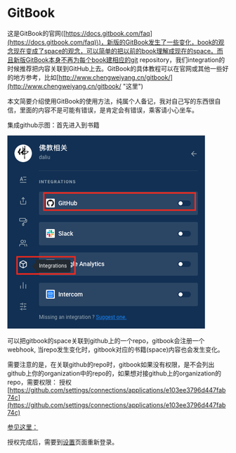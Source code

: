 # GitBook

这是GitBook的官网\([https://docs.gitbook.com/faq](https://docs.gitbook.com/faq)\)，新版的GitBook发生了一些变化，book的观念现在变成了space的观念，可以简单的把以前的book理解成现在的space。而且新版GitBook本身不再为每个book建相应的git repository，我们integration的时候推荐把内容关联到GitHub上去。GitBook的具体教程可以在官网或其他一些好的地方参考，比如[http://www.chengweiyang.cn/gitbook/](http://www.chengweiyang.cn/gitbook/ "这里")

本文简要介绍使用GitBook的使用方法，纯属个人备记，我对自己写的东西很自信，里面的内容不是可能有错误，是肯定会有错误，乘客请小心坐车。

集成github示图：首先进入到书籍

![](images/1.png)

可以把gitbook的space关联到github上的一个repo，gitbook会注册一个webhook, 当repo发生变化时，gitbook对应的书籍(space)内容也会发生变化。

需要注意的是，在关联github的repo时，gitbook如果没有权限，是不会列出github上你的organization中的repo的，如果想对接github上的organization的repo，需要权限：
授权 [https://github.com/settings/connections/applications/e103ee3796d447fab74c](https://github.com/settings/connections/applications/e103ee3796d447fab74c)

[参见这里：](https://github.com/GitbookIO/help.gitbook.com/blob/master/github/why-is-my-organization-not-listed.md)

授权完成后，需要到[设置](https://legacy.gitbook.com/login?next=%2Fsettings%2Fgithub)页面重新登录。